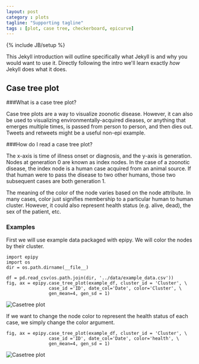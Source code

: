 ```yaml
---
layout: post
category : plots
tagline: "Supporting tagline"
tags : [plot, case tree, checkerboard, epicurve]
---
```

{% include JB/setup %}

This Jekyll introduction will outline specifically  what Jekyll is and why you would want to use it.
Directly following the intro we'll learn exactly _how_ Jekyll does what it does.

## Case tree plot

###What is a case tree plot?

Case tree plots are a way to visualize zoonotic disease.
However, it can also be used to visualizing environmentally-acquired
dieases, or anything that emerges multiple times, is passed from person
to person, and then dies out. Tweets and retweets might be a useful
non-epi example.

###How do I read a case tree plot?

The x-axis is time of illness onset or diagnosis, and the y-axis is
generation. Nodes at generation 0 are known as index nodes.
In the case of a zoonotic disease, the index node is a human case
acquired from an animal source. If that human were to pass
the disease to two other humans, those two subsequent cases are both
generation 1.

The meaning of the color of the node varies based on the node attribute.
In many cases, color just signifies membership to a particular human to
human cluster. However, it could also represent health status (e.g. alive, dead), the sex of the patient, etc.

### Examples

First we will use example data packaged with epipy. We will color the nodes by their cluster.

    import epipy
    import os
    dir = os.path.dirname(__file__)

    df = pd.read_csv(os.path.join(dir, '../data/example_data.csv'))
    fig, ax = epipy.case_tree_plot(example_df, cluster_id = 'Cluster', \
                    case_id ='ID', date_col='Date', color='Cluster', \
                    gen_mean=4, gen_sd = 1)

![Casetree plot](http://github.com/cmrivers/epipy/blob/master/figs/example_casetree.png?raw=true)

If we want to change the node color to represent the health status of each case, we simply change the color argument.

    fig, ax = epipy.case_tree_plot(example_df, cluster_id = 'Cluster', \
                    case_id ='ID', date_col='Date', color='health', \
                    gen_mean=4, gen_sd = 1)
![Casetree plot](http://github.com/cmrivers/epipy/blob/master/figs/example_casetree_health.png?raw=true)



